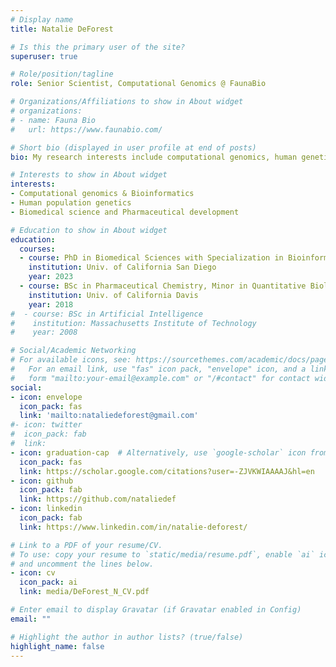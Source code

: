 ```yaml
---
# Display name
title: Natalie DeForest

# Is this the primary user of the site?
superuser: true

# Role/position/tagline
role: Senior Scientist, Computational Genomics @ FaunaBio

# Organizations/Affiliations to show in About widget
# organizations:
# - name: Fauna Bio
#   url: https://www.faunabio.com/

# Short bio (displayed in user profile at end of posts)
bio: My research interests include computational genomics, human genetics, and metabolic disease.

# Interests to show in About widget
interests:
- Computational genomics & Bioinformatics
- Human population genetics
- Biomedical science and Pharmaceutical development

# Education to show in About widget
education:
  courses:
  - course: PhD in Biomedical Sciences with Specialization in Bioinformatics
    institution: Univ. of California San Diego
    year: 2023
  - course: BSc in Pharmaceutical Chemistry, Minor in Quantitative Biology & Bioinformatics, summa cum laude
    institution: Univ. of California Davis
    year: 2018
#  - course: BSc in Artificial Intelligence
#    institution: Massachusetts Institute of Technology
#    year: 2008

# Social/Academic Networking
# For available icons, see: https://sourcethemes.com/academic/docs/page-builder/#icons
#   For an email link, use "fas" icon pack, "envelope" icon, and a link in the
#   form "mailto:your-email@example.com" or "/#contact" for contact widget.
social:
- icon: envelope
  icon_pack: fas
  link: 'mailto:nataliedeforest@gmail.com'
#- icon: twitter
#  icon_pack: fab
#  link: 
- icon: graduation-cap  # Alternatively, use `google-scholar` icon from `ai` icon pack
  icon_pack: fas
  link: https://scholar.google.com/citations?user=-ZJVKWIAAAAJ&hl=en
- icon: github
  icon_pack: fab
  link: https://github.com/nataliedef
- icon: linkedin
  icon_pack: fab
  link: https://www.linkedin.com/in/natalie-deforest/

# Link to a PDF of your resume/CV.
# To use: copy your resume to `static/media/resume.pdf`, enable `ai` icons in `params.toml`, 
# and uncomment the lines below.
- icon: cv
  icon_pack: ai
  link: media/DeForest_N_CV.pdf

# Enter email to display Gravatar (if Gravatar enabled in Config)
email: ""

# Highlight the author in author lists? (true/false)
highlight_name: false
---
```


<!-- I am a Biomedical Sciences / Bioinformatics PhD Candidate at University of California (UC) San Diego. My research integrates high-throughput genomic screens and large-scale human genetic datasets to identify and evaluate novel therapeutic targets for prevalent metabolic disorders such as type 2 diabetes and cardiovascular disease.  -->

<!-- {{< icon name="download" pack="fas" >}} Download my {{< staticref "media/demo_resume.pdf" "newtab" >}}resumé{{< /staticref >}}.""" -->
